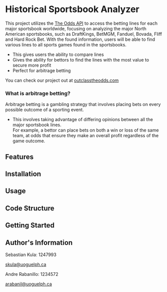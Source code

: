 # Historical Sportsbook Analyzer

This project utilizes the [The Odds API](https://the-odds-api.com/) to access the betting lines for each major sportsbook worldwide, focusing on analyzing the major North American sportsbooks, such as DraftKings, BetMGM, Fanduel, Bovada, Fliff and Hard Rock Bet. With the found information, users will be able to find various lines to all sports games found in the sportsbooks. 

  - This gives users the ability to compare lines
  - Gives the ability for bettors to find the lines with the most value to secure more profit
  - Perfect for arbitrage betting

You can check our project out at [outclasstheodds.com](outclasstheodds.com)

### What is arbitrage betting? 

Arbitrage betting is a gambling strategy that involves placing bets on every possible outcome of a sporting event. 
   -  This involves taking advantage of differing opinions between all the major sportsbook lines.   
For example, a bettor can place bets on both a win or loss of the same team, at odds that ensure they make an overall profit regardless of the game outcome.


## Features


## Installation



## Usage


## Code Structure


## Getting Started



## Author's Information

Sebastian Kula: 1247993

skula@uoguelph.ca

Andre Rabanillo: 1234572

arabanil@uoguelph.ca
